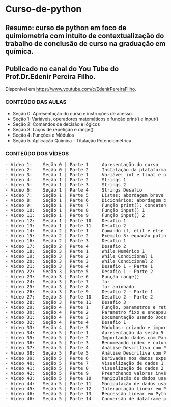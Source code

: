 # Curso-de-python
## Resumo: curso de python em foco de quimiometria com intuito de contextualização do trabalho de conclusão de curso na graduação em química. 
## Publicado no canal do You Tube do Prof.Dr.Edenir Pereira Filho.
Disponível em <https://www.youtube.com/c/EdenirPereiraFilho>.

### CONTEÚDO DAS AULAS 
- Seção 0: Apresentação do curso e instruções de acesso.
- Seção 1: Variáveis, operadores matemáticos e função print() e input()
- Seção 2: Comandos de decisão e lógicos 
- Seção 3: Laços de repetição e range()
- Seção 4: Funções e Módulos
- Seção 5: Aplicação Química - Titulação Potenciométrica

### CONTEÚDO DOS VÍDEOS 
<pre>- Vídeo 1:    Seção 0 | Parte 1     Apresentação do curso
- Vídeo 2:    Seção 0 | Parte 2     Instalação da plataforma Jupyter Notebook e preparo de variáveis de ambiente
- Vídeo 3:    Seção 1 | Parte 1     Variável int e float e o uso da função type()
- Vídeo 4:    Seção 1 | Parte 2     Strings 1
- Vídeo 5:    Seção 1 | Parte 3     Strings 2
- Vídeo 6:    Seção 1 | Parte 4     Strings Desafio
- Vídeo 7:    Seção 1 | Parte 5     Listas: abordagem breve
- Vídeo 8:    Seção 1 | Parte 6     Dicionários: abordagem breve
- Vídeo 9:    Seção 1 | Parte 7     Função print(): concatenadores de variáveis
- Vídeo 10:   Seção 1 | Parte 8     Função input() 1
- Vídeo 11:   Seção 1 | Parte 9     Função input() 2
- Vídeo 12:   Seção 1 | Parte 10    Desafio 1
- Vídeo 13:   Seção 1 | Parte 11    Desafio 2
- Vídeo 14:   Seção 2 | Parte 1     Comando if, elif e else
- Vídeo 15:   Seção 2 | Parte 2     Exemplo 3: equação polinomial de segundo grau
- Vídeo 16:   Seção 2 | Parte 3     Desafio 1
- Vídeo 17:   Seção 2 | Parte 4     Desafio 2
- Vídeo 18:   Seção 3 | Parte 1     While Numérico 1    
- Vídeo 19:   Seção 3 | Parte 2     While Condicional 1
- Vídeo 20:   Seção 3 | Parte 3     While Condicional 2
- Vídeo 21:   Seção 3 | Parte 4     Desafio 1 - Parte 1
- Vídeo 22:   Seção 3 | Parte 5     Desafio 1 - Parte 2
- Vídeo 23:   Seção 3 | Parte 6     Função range()
- Vídeo 24:   Seção 3 | Parte 7     for
- Vídeo 25:   Seção 3 | Parte 8     for aninhado
- Vídeo 26:   Seção 3 | Parte 9     Desafio 2 - Parte 1
- Vídeo 27:   Seção 3 | Parte 10    Desafio 2 - Parte 2
- Vídeo 28:   Seção 3 | Parte 11    Desafio 3 
- Vídeo 29:   Seção 4 | Parte 1     Função, parametros e retorno
- Vídeo 30:   Seção 4 | Parte 2     Parametro fixo e encapsulamento
- Vídeo 31:   Seção 4 | Parte 3     Documentação usando Docstrings
- Vídeo 32:   Seção 4 | Parte 4     Desafio 1
- Vídeo 33:   Seção 4 | Parte 5     Módulos: criando e importando
- Vídeo 34:   Seção 5 | Parte 1     Apresentação da seção 5
- Vídeo 35:   Seção 5 | Parte 2     Importando dados com Pandas
- Vídeo 36:   Seção 5 | Parte 3     Renomeando index e colunas
- Vídeo 37:   Seção 5 | Parte 4     Análise Descritiva com Pandas 1
- Vídeo 38:   Seção 5 | Parte 5     Análise Descritiva com Pandas 2
- Vídeo 39:   Seção 5 | Parte 6     Derivadas nos dados experimentais
- Vídeo 40:   Seção 5 | Parte 7     Visualização de dados 1
- Vídeo 41:   Seção 5 | Parte 8     Visualização de dados 2
- Vídeo 42:   Seção 5 | Parte 9     Preenchendo valores inválidos 
- Vídeo 43:   Seção 5 | Parte 10    Manipulação de dados usando loc 1
- Vídeo 44:   Seção 5 | Parte 11    Manipulação de dados usando loc 2
- Vídeo 45:   Seção 5 | Parte 12    Interpolação linear em Python
- Vídeo 46:   Seção 5 | Parte 13    Regressão linear em Python 
- Vídeo 46:   Seção 5 | Parte 14    Conversão de dataframe para excel<pre>
